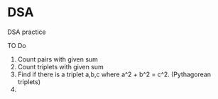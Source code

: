 # DSA
DSA practice


TO Do
1. Count pairs with given sum
2. Count triplets with given sum
3. Find if there is a triplet a,b,c where a^2 + b^2 = c^2. (Pythagorean triplets)
4. 
